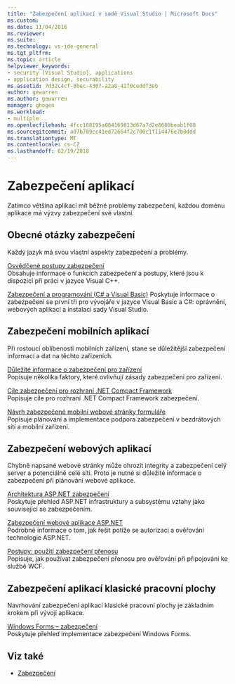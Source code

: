 ```yaml
---
title: "Zabezpečení aplikací v sadě Visual Studio | Microsoft Docs"
ms.custom: 
ms.date: 11/04/2016
ms.reviewer: 
ms.suite: 
ms.technology: vs-ide-general
ms.tgt_pltfrm: 
ms.topic: article
helpviewer_keywords:
- security [Visual Studio], applications
- application design, securability
ms.assetid: 7d32c4cf-8bec-4307-a2a8-42f0ceddf3eb
author: gewarren
ms.author: gewarren
manager: ghogen
ms.workload:
- multiple
ms.openlocfilehash: 4fcc188195a084169813d67a7d2e8680beab1f08
ms.sourcegitcommit: a07b789cc41ed72664f2c700c1f114476e7b0ddd
ms.translationtype: MT
ms.contentlocale: cs-CZ
ms.lasthandoff: 02/19/2018
---
```

# <a name="securing-applications"></a>Zabezpečení aplikací

Zatímco většina aplikací mít běžné problémy zabezpečení, každou doménu aplikace má výzvy zabezpečení své vlastní.  
  
## <a name="general-security-considerations"></a>Obecné otázky zabezpečení  
 Každý jazyk má svou vlastní aspekty zabezpečení a problémy.  
  
 [Osvědčené postupy zabezpečení](/cpp/top/security-best-practices-for-cpp)  
 Obsahuje informace o funkcích zabezpečení a postupy, které jsou k dispozici při práci v jazyce Visual C++.  
  
 [Zabezpečení a programování (C# a Visual Basic)](https://msdn.microsoft.com/library/ms233782(v=vs.100).aspx)  
 Poskytuje informace o zabezpečení se první tři pro vývojáře v jazyce Visual Basic a C#: oprávnění, webových aplikací a instalaci sady Visual Studio.  
  
## <a name="securing-mobile-applications"></a>Zabezpečení mobilních aplikací  
 Při rostoucí oblíbenosti mobilních zařízení, stane se důležitější zabezpečení informací a dat na těchto zařízeních.  
  
 [Důležité informace o zabezpečení pro zařízení](http://msdn.microsoft.com/45fab484-8718-452e-8210-04fda3c6cb87)  
 Popisuje několika faktory, které ovlivňují zásady zabezpečení pro zařízení.  
  
 [Cíle zabezpečení pro rozhraní .NET Compact Framework](http://msdn.microsoft.com/64ac2770-e2bc-40a3-abbf-56c8a2c0e364)  
 Popisuje cíle pro rozhraní .NET Compact Framework zabezpečení.  
  
 [Návrh zabezpečené mobilní webové stránky formuláře](http://msdn.microsoft.com/b69727c1-f81f-4221-a116-8f92f769365f)  
 Popisuje plánování a implementace podpora zabezpečení v bezdrátových sítí a mobilní zařízení.  
  
## <a name="securing-web-applications"></a>Zabezpečení webových aplikací  
 Chybně napsané webové stránky může ohrozit integrity a zabezpečení celý server a potenciálně celé síti. Proto je nutné si důležité informace o zabezpečení při plánování webové aplikace.  
  
 [Architektura ASP.NET zabezpečení](http://msdn.microsoft.com/Library/c34d6f4f-f64d-4697-bd32-02dd2ddf726f)  
 Poskytuje přehled ASP.NET infrastruktury a subsystému vztahy jako související se zabezpečením.  
  
 [Zabezpečení webové aplikace ASP.NET](http://msdn.microsoft.com/Library/658d0430-1644-4744-b52d-08b0d6fcacb8)  
 Podrobné informace o tom, jak řešit potíže se autorizaci a ověřování technologie ASP.NET.  
  
 [Postupy: použití zabezpečení přenosu](http://msdn.microsoft.com/16210e41-5492-4cc8-9002-7366b1fc7297)  
 Popisuje, jak používat zabezpečení přenosu pro ověřování při připojování ke službě WCF.  
  
## <a name="securing-desktop-applications"></a>Zabezpečení aplikací klasické pracovní plochy  
 Navrhování zabezpečení aplikací klasické pracovní plochy je základním krokem při vývoji aplikace.  
  
 [Windows Forms – zabezpečení](/dotnet/framework/winforms/windows-forms-security)  
 Poskytuje přehled implementace zabezpečení Windows Forms.  
  
## <a name="see-also"></a>Viz také

- [Zabezpečení](../ide/security-in-visual-studio.md)